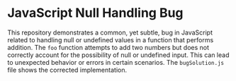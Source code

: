 # JavaScript Null Handling Bug

This repository demonstrates a common, yet subtle, bug in JavaScript related to handling null or undefined values in a function that performs addition.  The `foo` function attempts to add two numbers but does not correctly account for the possibility of null or undefined input. This can lead to unexpected behavior or errors in certain scenarios.  The `bugSolution.js` file shows the corrected implementation. 